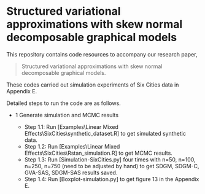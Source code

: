 # Structured variational approximations with skew normal decomposable graphical models

This repository contains code resources to accompany our research paper,

>Structured variational approximations with skew normal decomposable graphical models.

These codes carried out simulation experiments of Six Cities data in Appendix E.

Detailed steps to run the code are as follows.

- 1 Generate simulation and MCMC results

  + Step 1.1: Run [Examples\Linear Mixed Effects\SixCities\synthetic_dataset.R] to get simulated synthetic data.
  + Step 1.2: Run [Examples\Linear Mixed Effects\SixCities\Rstan_simulation.R] to get MCMC results.
  + Step 1.3: Run [Simulation-SixCities.py] four times with n=50, n=100, n=250, n=750 (need to be adjusted by hand) to get SDGM, SDGM-C, GVA-SAS, SDGM-SAS results saved.
  + Step 1.4: Run [Boxplot-simulation.py] to get figure 13 in the Appendix E.
